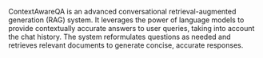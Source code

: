 ContextAwareQA is an advanced conversational retrieval-augmented generation (RAG) system. It leverages the power of language models to provide contextually accurate answers to user queries, taking into account the chat history. The system reformulates questions as needed and retrieves relevant documents to generate concise, accurate responses.
